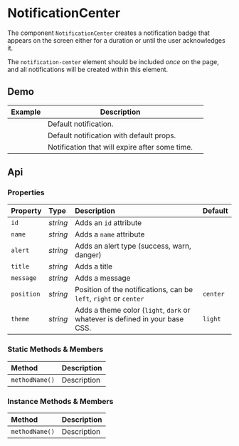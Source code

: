 # NotificationCenter
The component `NotificationCenter` creates a notification badge that appears on the screen either for a duration or until the user acknowledges it.

The `notification-center` element should be included *once* on the page, and all notifications will be created within this element.

## Demo

<notification-center></notification-center>

<table class="example">
  <thead>
    <tr>
      <th>Example</th>
      <th>Description</th>
      <th></th>
    </tr>
  </thead>
  <tbody>
    <tr>
      <td>
        <input-button id="notification-link-1" value="Notify Me"></input-button>
      </td>
      <td>Default notification.</td>
      <td>
        <content-tooltip id="notification-center-example-1">
          <icon-container src="./sprite.svg#code">
          </icon-container>
        </content-tooltip>
      </td>
    </tr>
    <tr>
      <td>
        <input-button id="notification-link-2" value="Success"></input-button>
        <input-button id="notification-link-3" value="Warning"></input-button>
        <input-button id="notification-link-4" value="Danger"></input-button>
        <input-button id="notification-link-5" value="Info"></input-button>
      </td>
      <td>Default notification with default props.</td>
      <td>
        <icon-container src="./sprite.svg#code"></icon-container>
      </td>
    </tr>
    <tr>
      <td>
        <input-button id="notification-link-6" value="Self Close"></input-button>
      </td>
      <td>Notification that will expire after some time.</td>
      <td>
        <icon-container src="./sprite.svg#code"></icon-container>
      </td>
    </tr>
  </tbody>
</table>

<template for="notification-center-example-1">
  <p>HTML</p>
  <pre>
    <code>&lt;notification-center&gt;&lt;/notification-center&gt;</code>
  </pre>

  <p>JS</p>
  <pre>
    <code>
notification.create({
  message: 'Hello, World', title: 'Greetings'
})
    </code>
  </pre>
</template>

<script>
  {
    const notification = document.getElementsByTagName('notification-center')[0]

    const notificationLink1 = document.getElementById('notification-link-1')
    notificationLink1.addEventListener('click', e => {
      notification.create({
        message: 'Hello, World', title: 'Greetings'
      })
    })

    const notificationLink2 = document.getElementById('notification-link-2')
    notificationLink2.addEventListener('click', e => {
      notification.create({
        type: 'success'
      })
    })

    const notificationLink3 = document.getElementById('notification-link-3')
    notificationLink3.addEventListener('click', e => {
      notification.create({
        type: 'warning'
      })
    })

    const notificationLink4 = document.getElementById('notification-link-4')
    notificationLink4.addEventListener('click', e => {
      notification.create({
        type: 'danger'
      })
    })

    const notificationLink5 = document.getElementById('notification-link-5')
    notificationLink5.addEventListener('click', e => {
      notification.create({
        type: 'info'
      })
    })

    const notificationLink6 = document.getElementById('notification-link-6')
    notificationLink6.addEventListener('click', e => {
      notification.create({
        message: 'Will self destruct in 3 seconds',
        title: 'Howdy',
        duration: 3e3
      })
    })
  }
</script>

## Api

### Properties

| Property | Type | Description | Default |
| :--- | :--- | :--- | :--- |
| `id` | *string* | Adds an `id` attribute |  |
| `name` | *string* | Adds a `name` attribute |  |
| `alert` | *string* | Adds an alert type (success, warn, danger) |  |
| `title` | *string* | Adds a title |  |
| `message` | *string* | Adds a message |  |
| `position` | *string* | Position of the notifications, can be `left`, `right` or `center` | `center` |
| `theme` | *string* | Adds a theme color (`light`, `dark` or whatever is defined in your base CSS. | `light` |

### Static Methods & Members

| Method | Description |
| :--- | :--- |
| `methodName()` | Description |

### Instance Methods & Members

| Method | Description |
| :--- | :--- |
| `methodName()` | Description |
